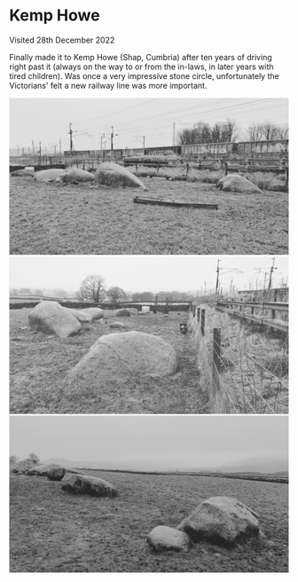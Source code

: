 # Kemp Howe

Visited 28th December 2022

Finally made it to Kemp Howe (Shap, Cumbria) after ten years of driving right past it (always on the way to or from the in-laws, in later years with tired children). Was once a very impressive stone circle, unfortunately the Victorians' felt a new railway line was more important.

![kemp_howe_001](images/kemp_howe_001.jpg)
![kemp_howe_002](images/kemp_howe_002.jpg)
![kemp_howe_003](images/kemp_howe_003.jpg)
